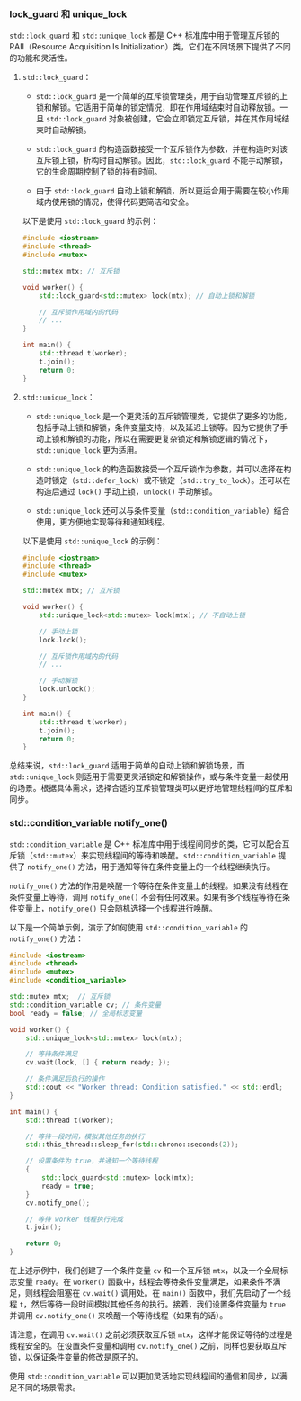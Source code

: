 ### lock_guard 和 unique_lock
`std::lock_guard` 和 `std::unique_lock` 都是 C++ 标准库中用于管理互斥锁的 RAII（Resource Acquisition Is Initialization）类，它们在不同场景下提供了不同的功能和灵活性。

1. `std::lock_guard`：
   - `std::lock_guard` 是一个简单的互斥锁管理类，用于自动管理互斥锁的上锁和解锁。它适用于简单的锁定情况，即在作用域结束时自动释放锁。一旦 `std::lock_guard` 对象被创建，它会立即锁定互斥锁，并在其作用域结束时自动解锁。

   - `std::lock_guard` 的构造函数接受一个互斥锁作为参数，并在构造时对该互斥锁上锁，析构时自动解锁。因此，`std::lock_guard` 不能手动解锁，它的生命周期控制了锁的持有时间。

   - 由于 `std::lock_guard` 自动上锁和解锁，所以更适合用于需要在较小作用域内使用锁的情况，使得代码更简洁和安全。

   以下是使用 `std::lock_guard` 的示例：

   ```cpp
   #include <iostream>
   #include <thread>
   #include <mutex>

   std::mutex mtx; // 互斥锁

   void worker() {
       std::lock_guard<std::mutex> lock(mtx); // 自动上锁和解锁

       // 互斥锁作用域内的代码
       // ...
   }

   int main() {
       std::thread t(worker);
       t.join();
       return 0;
   }
   ```

2. `std::unique_lock`：
   - `std::unique_lock` 是一个更灵活的互斥锁管理类，它提供了更多的功能，包括手动上锁和解锁，条件变量支持，以及延迟上锁等。因为它提供了手动上锁和解锁的功能，所以在需要更复杂锁定和解锁逻辑的情况下，`std::unique_lock` 更为适用。

   - `std::unique_lock` 的构造函数接受一个互斥锁作为参数，并可以选择在构造时锁定（`std::defer_lock`）或不锁定（`std::try_to_lock`）。还可以在构造后通过 `lock()` 手动上锁，`unlock()` 手动解锁。

   - `std::unique_lock` 还可以与条件变量（`std::condition_variable`）结合使用，更方便地实现等待和通知线程。

   以下是使用 `std::unique_lock` 的示例：

   ```cpp
   #include <iostream>
   #include <thread>
   #include <mutex>

   std::mutex mtx; // 互斥锁

   void worker() {
       std::unique_lock<std::mutex> lock(mtx); // 不自动上锁

       // 手动上锁
       lock.lock();

       // 互斥锁作用域内的代码
       // ...

       // 手动解锁
       lock.unlock();
   }

   int main() {
       std::thread t(worker);
       t.join();
       return 0;
   }
   ```

总结来说，`std::lock_guard` 适用于简单的自动上锁和解锁场景，而 `std::unique_lock` 则适用于需要更灵活锁定和解锁操作，或与条件变量一起使用的场景。根据具体需求，选择合适的互斥锁管理类可以更好地管理线程间的互斥和同步。

### std::condition_variable notify_one()
`std::condition_variable` 是 C++ 标准库中用于线程间同步的类，它可以配合互斥锁（`std::mutex`）来实现线程间的等待和唤醒。`std::condition_variable` 提供了 `notify_one()` 方法，用于通知等待在条件变量上的一个线程继续执行。

`notify_one()` 方法的作用是唤醒一个等待在条件变量上的线程。如果没有线程在条件变量上等待，调用 `notify_one()` 不会有任何效果。如果有多个线程等待在条件变量上，`notify_one()` 只会随机选择一个线程进行唤醒。

以下是一个简单示例，演示了如何使用 `std::condition_variable` 的 `notify_one()` 方法：

```cpp
#include <iostream>
#include <thread>
#include <mutex>
#include <condition_variable>

std::mutex mtx;  // 互斥锁
std::condition_variable cv; // 条件变量
bool ready = false; // 全局标志变量

void worker() {
    std::unique_lock<std::mutex> lock(mtx);

    // 等待条件满足
    cv.wait(lock, [] { return ready; });

    // 条件满足后执行的操作
    std::cout << "Worker thread: Condition satisfied." << std::endl;
}

int main() {
    std::thread t(worker);

    // 等待一段时间，模拟其他任务的执行
    std::this_thread::sleep_for(std::chrono::seconds(2));

    // 设置条件为 true，并通知一个等待线程
    {
        std::lock_guard<std::mutex> lock(mtx);
        ready = true;
    }
    cv.notify_one();

    // 等待 worker 线程执行完成
    t.join();

    return 0;
}
```

在上述示例中，我们创建了一个条件变量 `cv` 和一个互斥锁 `mtx`，以及一个全局标志变量 `ready`。在 `worker()` 函数中，线程会等待条件变量满足，如果条件不满足，则线程会阻塞在 `cv.wait()` 调用处。在 `main()` 函数中，我们先启动了一个线程 `t`，然后等待一段时间模拟其他任务的执行。接着，我们设置条件变量为 `true` 并调用 `cv.notify_one()` 来唤醒一个等待线程（如果有的话）。

请注意，在调用 `cv.wait()` 之前必须获取互斥锁 `mtx`，这样才能保证等待的过程是线程安全的。在设置条件变量和调用 `cv.notify_one()` 之前，同样也要获取互斥锁，以保证条件变量的修改是原子的。

使用 `std::condition_variable` 可以更加灵活地实现线程间的通信和同步，以满足不同的场景需求。